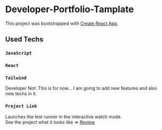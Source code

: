 # Developer-Portfolio-Tamplate 

This project was bootstrapped with [Create React App](https://github.com/facebook/create-react-app).

## Used Techs

### `JavaScript`
### `React`
### `Tailwind`



Developer Not: This is for now...  I am going to add new features and also new techs in it.

### `Project Link`

Launches the test runner in the interactive watch mode.\
See the project what it looks like => [Review](https://berkinkinay.dev/)


